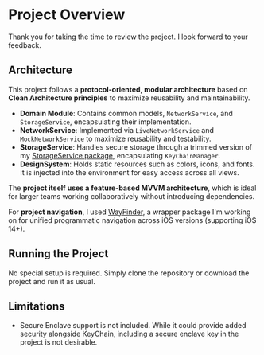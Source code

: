 # Project Overview

Thank you for taking the time to review the project. I look forward to your feedback.

## Architecture

This project follows a **protocol-oriented, modular architecture** based on **Clean Architecture principles** to maximize reusability and maintainability.

- **Domain Module**: Contains common models, `NetworkService`, and `StorageService`, encapsulating their implementation.  
- **NetworkService**: Implemented via `LiveNetworkService` and `MockNetworkService` to maximize reusability and testability.  
- **StorageService**: Handles secure storage through a trimmed version of my [StorageService package](https://github.com/Anything-That-Works/StorageService), encapsulating `KeyChainManager`.  
- **DesignSystem**: Holds static resources such as colors, icons, and fonts. It is injected into the environment for easy access across all views.

The **project itself uses a feature-based MVVM architecture**, which is ideal for larger teams working collaboratively without introducing dependencies.

For **project navigation**, I used [WayFinder](git@github.com:Anything-That-Works/WayFinder.git), a wrapper package I'm working on for unified programmatic navigation across iOS versions (supporting iOS 14+).

## Running the Project

No special setup is required. Simply clone the repository or download the project and run it as usual.

## Limitations

- Secure Enclave support is not included. While it could provide added security alongside KeyChain, including a secure enclave key in the project is not desirable.
